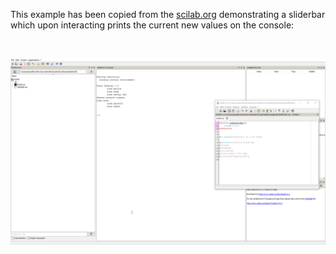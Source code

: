 This example has been copied from the [scilab.org](https://wiki.scilab.org/howto/guicontrol) demonstrating a sliderbar which upon interacting prints the current new values on the console:

&nbsp;

<p align="center">
<img src="Ex006_pic01.gif" alt="final" width="700"/>
</p>

&nbsp;
